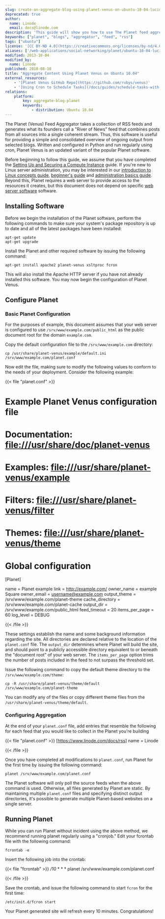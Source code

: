 ```yaml
---
slug: create-an-aggregate-blog-using-planet-venus-on-ubuntu-10-04-lucid
deprecated: true
author:
  name: Linode
  email: docs@linode.com
description: 'This guide will show you how to use The Planet feed aggregator to provide overviews of a community by collecting community feeds on Ubuntu 10.04 "Lucid".'
keywords: ["planet", "blogs", "aggregator", "feed", "rss"]
tags: ["ubuntu"]
license: '[CC BY-ND 4.0](https://creativecommons.org/licenses/by-nd/4.0)'
aliases: ['/web-applications/social-networking/planet/ubuntu-10-04-lucid/','/applications/social-networking/create-an-aggregate-blog-using-planet-venus-on-ubuntu-10-04-lucid/']
modified: 2013-10-04
modified_by:
  name: Linode
published: 2010-08-10
title: "Aggregate Content Using Planet Venus on Ubuntu 10.04"
external_resources:
    - '[Planet Venus GitHub Repo](https://github.com/rubys/venus)'
    - '[Using Cron to Schedule Tasks](/docs/guides/schedule-tasks-with-cron/)'
relations:
    platform:
        key: aggregate-blog-planet
        keywords:
            - distribution: Ubuntu 10.04
---
```




The Planet (Venus) Feed Aggregator takes a collection of RSS feeds and generates what its founders call a "River of News" feed that combines posts from all sources into a single coherent stream. Thus, this software is useful for providing a simple and consolidated overview of ongoing output from selected blogs. Written and configured in Python and run regularly using cron, Planet Venus is an updated variant of the popular Planet software.

Before beginning to follow this guide, we assume that you have completed the [Setting Up and Securing a Compute Instance](/docs/products/compute/compute-instances/guides/set-up-and-secure/) guide. If you're new to Linux server administration, you may be interested in our [introduction to Linux concepts guide](/docs/guides/introduction-to-linux-concepts/), [beginner's guide](/docs/products/compute/compute-instances/faqs/) and [administration basics guide](/docs/guides/linux-system-administration-basics/). Beyond this, Planet requires a web server to provide access to the resources it creates, but this document does not depend on specific [web server software](/docs/web-servers/) software.

## Installing Software

Before we begin the installation of the Planet software, perform the following commands to make sure your system's package repository is up to date and all of the latest packages have been installed:

    apt-get update
    apt-get upgrade

Install the Planet and other required software by issuing the following command:

    apt-get install apache2 planet-venus xsltproc fcron

This will also install the Apache HTTP server if you have not already installed this software. You may now begin the configuration of Planet Venus.

## Configure Planet

### Basic Planet Configuration

For the purposes of example, this document assumes that your web server is configured to use `/srv/www/example.com/public_html` as the public document root for the domain `example.com`.

Copy the default configuration file to the `/srv/www/example.com` directory:

    cp /usr/share/planet-venus/example/default.ini /srv/www/example.com/planet.conf

Now edit the file, making sure to modify the following values to conform to the needs of your deployment. Consider the following example:

{{< file "planet.conf" >}}
# Example Planet Venus configuration file

# Documentation: <file:///usr/share/doc/planet-venus>
# Examples: <file:///usr/share/planet-venus/example>
# Filters: <file:///usr/share/planet-venus/filter>
# Themes: <file:///usr/share/planet-venus/theme>

# Global configuration

[Planet]

name = Planet example link = <http://example.com/>
owner_name = example Square
owner_email = <username@example.com>
output_theme = /srv/www/example.com/planet-theme
cache_directory = /srv/www/example.com/planet-cache
output_dir = /srv/www/example.com/public_html
feed_timeout = 20
items_per_page = 60
log_level = DEBUG

{{< /file >}}


These settings establish the name and some background information regarding the site. All directories are declared relative to the location of the `planet.conf` file. The `output_dir` determines where Planet will build the site, and should point to a publicly accessible directory equivalent to or beneath the "document root" of your web server. The `items_per_page` option trims the number of posts included in the feed to not surpass the threshold set.

Issue the following command to copy the default theme directory to the `/srv/www/example.com/theme`:

    cp -R /usr/share/planet-venus/theme/default /srv/www/example.com/planet-theme

You can modify any of the files or copy different theme files from the `/usr/share/planet-venus/theme/default`.

### Configuring Aggregation

At the end of your `planet.conf` file, add entries that resemble the following for each feed that you would like to collect in the Planet you're building

{{< file "planet.conf" >}}
[<https://www.linode.com/docs/rss>]
name = Linode

{{< /file >}}


Once you have completed all modifications to `planet.conf`, run Planet for the first time by issuing the following command:

    planet /srv/www/example.com/planet.conf

The Planet software will only poll the source feeds when the above command is used. Otherwise, all files generated by Planet are static. By maintaining multiple `planet.conf` files and specifying distinct output directories, it's possible to generate multiple Planet-based websites on a single server.

## Running Planet

While you can run Planet without incident using the above method, we recommend running planet regularly using a "cronjob." Edit your fcrontab file with the following command:

    fcrontab -e

Insert the following job into the crontab:

{{< file "fcrontab" >}}
*/10* * * * planet /srv/www/example.com/planet.conf

{{< /file >}}


Save the crontab, and issue the following command to start `fcron` for the first time:

    /etc/init.d/fcron start

Your Planet generated site will refresh every 10 minutes. Congratulations!
